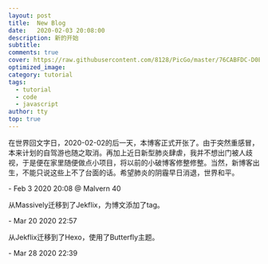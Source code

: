 ```yaml
---
layout: post
title:  New Blog
date:   2020-02-03 20:08:00
description: 新的开始
subtitle:
comments: true
cover: https://raw.githubusercontent.com/8128/PicGo/master/76CABFDC-D0E3-410E-B606-0C822BBEBE06_1_105_c.jpeg
optimized_image:
category: tutorial
tags:
  - tutorial
  - code
  - javascript
author: tty
top: true
---
```


在世界回文字日，2020-02-02的后一天，本博客正式开张了。由于突然重感冒，本来计划的自驾游也随之取消。再加上近日新型肺炎肆虐，我并不想出门被人歧视，于是便在家里随便做点小项目，将以前的小破博客修整修整。当然，新博客出生，不能只说这些上不了台面的话。希望肺炎的阴霾早日消退，世界和平。

\- Feb 3 2020 20:08 @ Malvern 40



从Massively迁移到了Jekflix，为博文添加了tag。

\- Mar 20 2020 22:57



从Jekflix迁移到了Hexo，使用了Butterfly主题。

\- Mar 28 2020 22:39